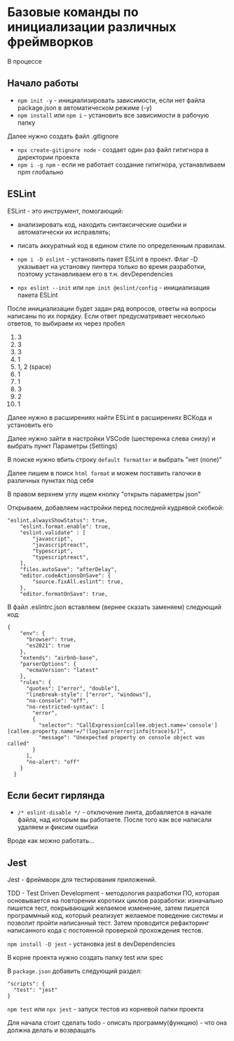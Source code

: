 # Базовые команды по инициализации различных фреймворков

В процессе

## Начало работы

- `npm init -y` - инициализировать зависимости, если нет файла package.json в автоматическом режиме (-y)
- `npm install` или `npm i` - установить все зависимости в рабочую папку

Далее нужно создать файл .gitignore

- `npx create-gitignore node` - создает один раз файл гитигнора в директории проекта
- `npm i -g npm` - если не работает создание гитигнора, устанавливаем npm глобально

## ESLint

ESLint - это инструмент, помогающий:

- анализировать код, находить синтаксические ошибки и автоматически их исправлять;
- писать аккуратный код в едином стиле по определенным правилам.

- `npm i -D eslint` - установить пакет ESLint в проект. Флаг -D указывает на установку линтера только во время разработки, поэтому устанавливаем его в т.н. devDependencies

- `npx eslint --init` или `npm init @eslint/config` - инициализация пакета ESLint

После инициализации будет задан ряд вопросов, ответы на вопросы написаны по их порядку. Если ответ предусматривает несколько ответов, то выбираем их через пробел

1. 3
2. 3
3. 3
4. 1
5. 1, 2 (space)
6. 1
7. 1
8. 3
9. 2
10. 1

Далее нужно в расширениях найти ESLint в расширениях ВСКода и установить его

Далее нужно зайти в настройки VSCode (шестеренка слева снизу) и выбрать пункт Параметры (Settings)

В поиске нужно вбить строку `default formatter` и выбрать "нет (none)"

Далее пишем в поиск `html format` и можем поставить галочки в различных пунктах под себя

В правом верхнем углу ищем кнопку "открыть параметры json"

Открываем, добавляем настройки перед последней кудрявой скобкой:

```
"eslint.alwaysShowStatus": true,
    "eslint.format.enable": true,
    "eslint.validate" : [
        "javascript",
        "javascriptreact",
        "typescript",
        "typescriptreact",
    ],
    "files.autoSave": "afterDelay",
    "editor.codeActionsOnSave": {
        "source.fixAll.eslint": true,
    },
    "editor.formatOnSave": true,
```

В файл .eslintrc.json вставляем (вернее сказать заменяем) следующий код:

```
{
    "env": {
      "browser": true,
      "es2021": true
    },
    "extends": "airbnb-base",
    "parserOptions": {
      "ecmaVersion": "latest"
    },
    "rules": {
      "quotes": ["error", "double"],
      "linebreak-style": ["error", "windows"],
      "no-console": "off",
      "no-restricted-syntax": [
        "error",
        {
          "selector": "CallExpression[callee.object.name='console'][callee.property.name!=/^(log|warn|error|info|trace)$/]",
          "message": "Unexpected property on console object was called"
        }
      ],
      "no-alert": "off"
    }
  }
```

## Если бесит гирлянда
- `/* eslint-disable */` - отключение линта, добавляется в начале файла, над которым вы работаете. После того как все написали удаляем и фиксим ошибки

Вроде как можно работать...

## Jest

Jest - фреймворк для тестирования приложений.

TDD - Test Driven Development - методология разработки ПО, которая основывается на повторении коротких циклов разработки: изначально пишется тест, покрывающий желаемое изменение, затем пишется программный код, который реализует желаемое поведение системы и позволит пройти написанный тест. Затем проводится рефакторинг написанного кода с постоянной проверкой прохождения тестов.

`npm install -D jest` - установка jest в devDependencies

В корне проекта нужно создать папку test или spec

В `package.json` добавить следующий раздел:

```
"scripts": {
  "test": "jest"
}
```

`npm test` или `npx jest` - запуск тестов из корневой папки проекта

Для начала стоит сделать todo - описать программу(функцию) - что она должна делать и возвращать
